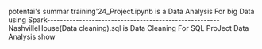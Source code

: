 potentai's summar training'24_Project.ipynb is a Data Analysis For big Data using Spark------------------------------------------------------
NashvilleHouse(Data cleaning).sql is Data Cleaning For SQL ProJect Data Analysis show
